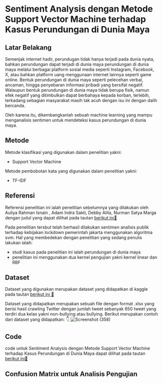 # Sentiment Analysis dengan Metode Support Vector Machine terhadap Kasus Perundungan di Dunia Maya 
## Latar Belakang
Semenjak internet hadir, perundugan tidak hanya terjadi pada dunia nyata, bahkan perundungan dapat terjadi di dunia maya  perundungan di dunia maya melalui berbagai platform sosial media seperti Instagram, Facebook, X, atau bahkan platform uang menggunaan internet lainnya seperti game online. Bentuk perundungan di dunia maya seperti pelecehan verbal, ancaman, hingga penyebaran informasi pribadi yang bersifat negatif. Walaupun bentuk perundungan di dunia maya tidak berupa fisik, namun efek negatif yang ditimbulkan dapat berbahaya kepada korban, terlebih, terkadang sebagian masyarakat masih tak acuh dengan isu ini dengan dalih bercanda.

Oleh karena itu, dikembangkanlah sebuah machine learning yang mampu menganalisis sentimen untuk mendeteksi kasus perundungan di dunia maya.

## Metode 
Metode klasifikasi yang digunakan dalam penelitian yakni:
- Support Vector Machine

Metode pembobotan kata yang digunakan dalam penelitian yakni: 
- TF-IDF

## Referensi
Referensi penelitian ini ialah penelitian sebelumnya yang dilakukan oleh Auliya Rahman Isnain , Adam Indra Sakti, Debby Alita, Nurman Satya Marga dengan judul yang dapat dilihat pada tautan [berikut ini🔗](https://ejurnal.teknokrat.ac.id/index.php/JDMSI/article/view/1021)

Pada penelitian tersbut telah berhasil dilakukan sentimen analisis publik terhadap kebijakan lockdown pemerintah jakarta menggunakan algoritma svm. Hal yang membedekan dengan penelitian yang sedang penulis lakukan ialah:
- studi kasus pada penelitian ini ialah perundungan di dunia maya
- penelitian ini menggunakan dua kernel pengujian yakni kernel linear dan RBF

## Dataset
Dataset yang digunakan merupakan dataset yang didapatkan di kaggle pada tautan [berikut ini 🔗](https://www.kaggle.com/datasets/cttrhnn/cyberbullying-bahasa-indonesia/data) 

Dataset yang didapatkan merupakan sebuah file dengan format .xlsx yang berisi hasil crawling Twitter dengan jumlah tweet sebanyak 650 tweet yang terdiri dua kelas yakni non-bullying atau bullying.
Berikut merupakan contoh dari dataset yang didapatkan: 👇
![Screenshot (358)](https://github.com/ahmadhilmandani/riset-informatika-tgs-1/assets/88090086/2cf27ee2-50eb-4502-9b1d-b82d089e1e42)

## Code
code untuk Sentiment Analysis dengan Metode Support Vector Machine terhadap Kasus Perundungan di Dunia Maya dapat dilihat pada tautan [berikut ini🔗](https://colab.research.google.com/drive/1oDz4LjBaJ27pKoDQNzcDtT7cNjcTRiGr?usp=sharing)

## Confusion Matrix untuk Analisis Pengujian

